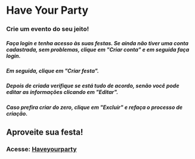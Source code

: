 # Have Your Party

### Crie um evento do seu jeito!

##### Faça login e tenha acesso às suas festas. Se ainda não tiver uma conta cadastrada, sem problemas, clique em "Criar conta" e em seguida faça login.

##### Em seguida, clique em "Criar festa".

##### Depois de criada verifique se está tudo de acordo, senão você pode editar as informações clicando em "Editar".

##### Caso prefira criar do zero, clique em "Excluir" e refaça o processo de criação.

## Aproveite sua festa!

### Acesse: [Haveyourparty](have-your-party-vitor-rangels-projects-4d3973bd.vercel.app)
